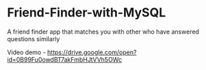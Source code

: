 # Friend-Finder-with-MySQL
A friend finder app that matches you with other who have answered questions similarly

Video demo - https://drive.google.com/open?id=0B99Fu0owdBT7akFmbHJtVVh5OWc